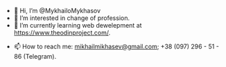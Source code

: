 - 👋 Hi, I’m @MykhailoMykhasov
- 👀 I’m interested in change of profession.
- 🌱 I’m currently learning web dewelepment at https://www.theodinproject.com/.
<!---
- 💞️ I’m looking to collaborate on ...
--->
- 📫 How to reach me: mikhailmikhasev@gmail.com; +38 (097) 296 - 51 - 86 (Telegram). 


<!---
MykhailoMykhasov/MykhailoMykhasov is a ✨ special ✨ repository because its `README.md` (this file) appears on your GitHub profile.
You can click the Preview link to take a look at your changes.
--->
